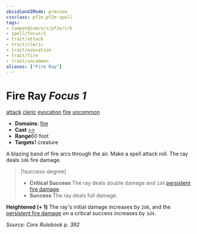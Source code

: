 ```yaml
---
obsidianUIMode: preview
cssclass: pf2e,pf2e-spell
tags:
- compendium/src/pf2e/crb
- spell/focus/1
- trait/attack
- trait/cleric
- trait/evocation
- trait/fire
- trait/uncommon
aliases: ["Fire Ray"]
---
```

# Fire Ray *Focus 1*   
[attack](rules/traits/attack.md "Attack Combat Trait")  [cleric](rules/traits/cleric.md "Cleric Class Trait")  [evocation](rules/traits/evocation.md "Evocation School Trait")  [fire](rules/traits/fire.md "Fire Energy & Element Trait")  [uncommon](rules/traits/uncommon.md "Uncommon Rarity Trait")  

- **Domains**: [fire](compendium/setting/domains.md#Fire)
- **Cast** [>>](rules/core-rulebook/chapter-9-playing-the-game.md#Actions "Two-Action") 
- **Range**60 foot
- **Targets**1 creature

A blazing band of fire arcs through the air. Make a spell attack roll. The ray deals `2d6` fire damage.

> [!success-degree] 
> - **Critical Success** The ray deals double damage and `1d4` [persistent fire damage](rules/conditions.md#Persistent%20Damage).
> - **Success** The ray deals full damage.

**Heightened (+ 1)** The ray's initial damage increases by `2d6`, and the [persistent fire damage](rules/conditions.md#Persistent%20Damage) on a critical success increases by `1d4`.

*Source: Core Rulebook p. 392*